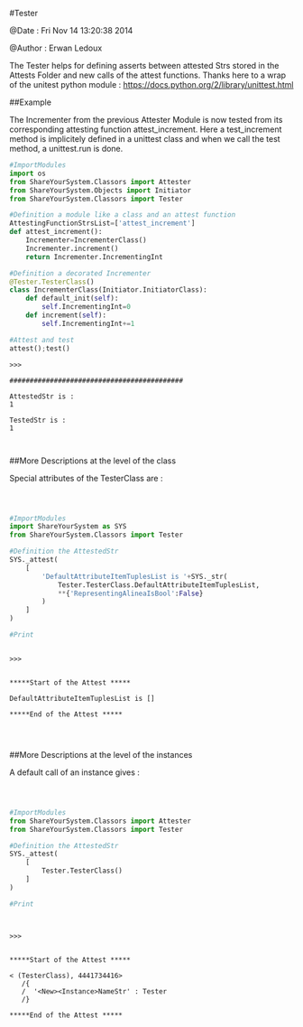 
#Tester


@Date : Fri Nov 14 13:20:38 2014

@Author : Erwan Ledoux



The Tester helps for defining asserts between attested Strs stored in the
Attests Folder and new calls of the attest functions. Thanks here to a wrap of
the unitest python module : https://docs.python.org/2/library/unittest.html





<!---
FrozenIsBool True
-->

##Example

The Incrementer from the previous Attester Module is now tested from its
corresponding attesting function
attest_increment. Here a test_increment method is implicitely defined in a
unittest class and when we call
the test method, a unittest.run is done.

```python
#ImportModules
import os
from ShareYourSystem.Classors import Attester
from ShareYourSystem.Objects import Initiator
from ShareYourSystem.Classors import Tester

#Definition a module like a class and an attest function
AttestingFunctionStrsList=['attest_increment']
def attest_increment():
    Incrementer=IncrementerClass()
    Incrementer.increment()
    return Incrementer.IncrementingInt

#Definition a decorated Incrementer
@Tester.TesterClass()
class IncrementerClass(Initiator.InitiatorClass):
    def default_init(self):
        self.IncrementingInt=0
    def increment(self):
        self.IncrementingInt+=1

#Attest and test
attest();test()

```


```console
>>>

###########################################

AttestedStr is :
1

TestedStr is :
1



```



<!--
FrozenIsBool False
-->

##More Descriptions at the level of the class

Special attributes of the TesterClass are :


```python



#ImportModules
import ShareYourSystem as SYS
from ShareYourSystem.Classors import Tester

#Definition the AttestedStr
SYS._attest(
    [
        'DefaultAttributeItemTuplesList is '+SYS._str(
            Tester.TesterClass.DefaultAttributeItemTuplesList,
            **{'RepresentingAlineaIsBool':False}
        )
    ]
)

#Print



```


```console
>>>


*****Start of the Attest *****

DefaultAttributeItemTuplesList is []

*****End of the Attest *****




```



<!--
FrozenIsBool False
-->

##More Descriptions at the level of the instances

A default call of an instance gives :


```python



#ImportModules
from ShareYourSystem.Classors import Attester
from ShareYourSystem.Classors import Tester

#Definition the AttestedStr
SYS._attest(
    [
        Tester.TesterClass()
    ]
)

#Print




```


```console
>>>


*****Start of the Attest *****

< (TesterClass), 4441734416>
   /{
   /  '<New><Instance>NameStr' : Tester
   /}

*****End of the Attest *****




```

